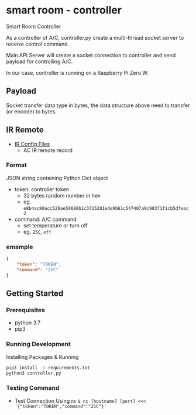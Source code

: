 # smart room - controller

Smart Room Controller

As a controller of A/C, controller.py create a multi-thread socket server to receive control command.

Main API Server will create a socket connection to controller and send payload for controlling A/C.

In our case, controller is running on a Raspberry Pi Zero W.

## Payload

Socket transfer data type in bytes, the data structure above need to transfer (or encode) to bytes.

## IR Remote

+ [IR Config Files](./IR_config)
    + AC IR remote record
### Format

JSON string containing Python Dict object
+ token: controller token
    + 32 bytes random number in hex
    + eg. `e8b4ac80acc520ae59686b1c3715281ede9b61c547407a9c90371f1cb5dfeac2`
+ command: A/C command
    + set temperature or turn off
    + eg. `25C`, `off`

### emample

```json
{
    "token": "TOKEN",
    "command": "25C"
}
```

## Getting Started

### Prerequisites

- python 3.7
- pip3

### Running Development

Installing Packages & Running
```sh
pip3 install -r requirements.txt
python3 controller.py
```

### Testing Command

+  Test Connection Using `nc`
    `$ nc [hostname] [port] <<< '{"token":"TOKEN","command":"25C"}'`
